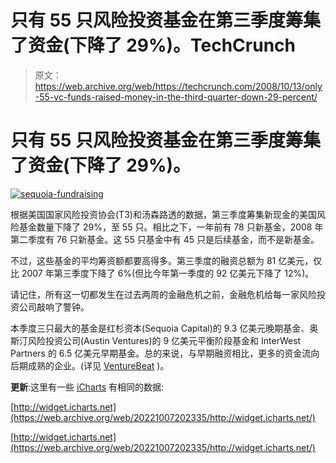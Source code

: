 # 只有 55 只风险投资基金在第三季度筹集了资金(下降了 29%)。TechCrunch

> 原文：<https://web.archive.org/web/https://techcrunch.com/2008/10/13/only-55-vc-funds-raised-money-in-the-third-quarter-down-29-percent/>

# 只有 55 只风险投资基金在第三季度筹集了资金(下降了 29%)。

[![](img/abcc52797b2113ebd0fa8fc72440fa4d.png "sequoia-fundraising")](https://web.archive.org/web/20221007202335/https://beta.techcrunch.com/wp-content/uploads/2008/10/sequoia-fundraising.jpg)

根据美国国家风险投资协会(T3)和汤森路透的数据，第三季度筹集新现金的美国风险基金数量下降了 29%，至 55 只。相比之下，一年前有 78 只新基金，2008 年第二季度有 76 只新基金。这 55 只基金中有 45 只是后续基金，而不是新基金。

不过，这些基金的平均筹资额都要高得多。第三季度的融资总额为 81 亿美元，仅比 2007 年第三季度下降了 6%(但比今年第一季度的 92 亿美元下降了 12%)。

请记住，所有这一切都发生在过去两周的金融危机之前，金融危机给每一家风险投资公司敲响了警钟。

本季度三只最大的基金是红杉资本(Sequoia Capital)的 9.3 亿美元晚期基金、奥斯汀风险投资公司(Austin Ventures)的 9 亿美元平衡阶段基金和 InterWest Partners 的 6.5 亿美元早期基金。总的来说，与早期融资相比，更多的资金流向后期成熟的企业。(详见 [VentureBeat](https://web.archive.org/web/20221007202335/http://venturebeat.com/2008/10/13/turns-out-sequoia-raised-more-money-than-any-other-vc-firm/) )。

**更新**:这里有一些 [iCharts](https://web.archive.org/web/20221007202335/http://www.icharts.net/) 有相同的数据:

[http://widget.icharts.net](https://web.archive.org/web/20221007202335/http://widget.icharts.net/)

[http://widget.icharts.net](https://web.archive.org/web/20221007202335/http://widget.icharts.net/)